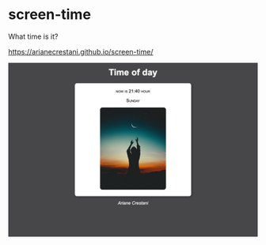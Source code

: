 # screen-time

What time is it?


 https://arianecrestani.github.io/screen-time/

![flwochart](./images/preview.png)
